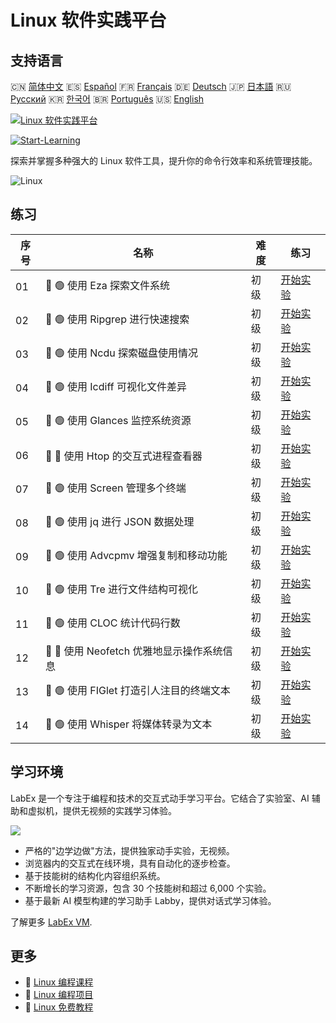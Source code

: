# Linux 软件实践平台

## 支持语言

🇨🇳 [简体中文](README_zh.md) 🇪🇸 [Español](README_es.md) 🇫🇷 [Français](README_fr.md) 🇩🇪 [Deutsch](README_de.md) 🇯🇵 [日本語](README_ja.md) 🇷🇺 [Русский](README_ru.md) 🇰🇷 [한국어](README_ko.md) 🇧🇷 [Português](README_pt.md) 🇺🇸 [English](README.md) 

[![Linux 软件实践平台](https://cover-creator.labex.io/linux-software-playgrounds.png?lang=zh)](https://labex.io/zh/courses/linux-software-playgrounds)

[![Start-Learning](https://img.shields.io/badge/Start-Learning-whitesmoke?style=for-the-badge)](https://labex.io/zh/courses/linux-software-playgrounds)

探索并掌握多种强大的 Linux 软件工具，提升你的命令行效率和系统管理技能。

![Linux](https://img.shields.io/badge/Linux-whitesmoke?style=for-the-badge&logo=linux)


## 练习

|   序号 | 名称                                       | 难度   | 练习                                                                                                                          |
|--------|--------------------------------------------|--------|-------------------------------------------------------------------------------------------------------------------------------|
|     01 | 📖 🟢 使用 Eza 探索文件系统                | 初级   | <a target='_blank' href='https://labex.io/zh/tutorials/linux-exploring-file-systems-with-eza-295948'>开始实验</a>             |
|     02 | 📖 🟢 使用 Ripgrep 进行快速搜索            | 初级   | <a target='_blank' href='https://labex.io/zh/tutorials/linux-fast-searching-with-ripgrep-384504'>开始实验</a>                 |
|     03 | 📖 🟢 使用 Ncdu 探索磁盘使用情况           | 初级   | <a target='_blank' href='https://labex.io/zh/tutorials/linux-explore-disk-usage-with-ncdu-296141'>开始实验</a>                |
|     04 | 📖 🟢 使用 Icdiff 可视化文件差异           | 初级   | <a target='_blank' href='https://labex.io/zh/tutorials/linux-visualize-file-differences-with-icdiff-272381'>开始实验</a>      |
|     05 | 📖 🟢 使用 Glances 监控系统资源            | 初级   | <a target='_blank' href='https://labex.io/zh/tutorials/linux-monitor-system-resources-with-glances-384503'>开始实验</a>       |
|     06 | 📖 🔵 使用 Htop 的交互式进程查看器         | 初级   | <a target='_blank' href='https://labex.io/zh/tutorials/linux-interactive-process-viewer-with-htop-271667'>开始实验</a>        |
|     07 | 📖 🟢 使用 Screen 管理多个终端             | 初级   | <a target='_blank' href='https://labex.io/zh/tutorials/linux-manage-multiple-terminals-with-screen-271827'>开始实验</a>       |
|     08 | 📖 🟢 使用 jq 进行 JSON 数据处理           | 初级   | <a target='_blank' href='https://labex.io/zh/tutorials/linux-json-data-processing-with-jq-279945'>开始实验</a>                |
|     09 | 📖 🟢 使用 Advcpmv 增强复制和移动功能      | 初级   | <a target='_blank' href='https://labex.io/zh/tutorials/linux-enhance-copying-and-moving-with-advcpmv-295937'>开始实验</a>     |
|     10 | 📖 🟢 使用 Tre 进行文件结构可视化          | 初级   | <a target='_blank' href='https://labex.io/zh/tutorials/linux-file-structure-visualization-with-tre-384505'>开始实验</a>       |
|     11 | 📖 🟢 使用 CLOC 统计代码行数               | 初级   | <a target='_blank' href='https://labex.io/zh/tutorials/linux-count-lines-of-code-with-cloc-273383'>开始实验</a>               |
|     12 | 📖 🔵 使用 Neofetch 优雅地显示操作系统信息 | 初级   | <a target='_blank' href='https://labex.io/zh/tutorials/linux-display-os-info-stylishly-with-neofetch-299825'>开始实验</a>     |
|     13 | 📖 🟢 使用 FIGlet 打造引人注目的终端文本   | 初级   | <a target='_blank' href='https://labex.io/zh/tutorials/linux-crafting-striking-terminal-text-with-figlet-272383'>开始实验</a> |
|     14 | 📖 🟢 使用 Whisper 将媒体转录为文本        | 初级   | <a target='_blank' href='https://labex.io/zh/tutorials/linux-transcribe-media-to-text-with-whisper-289658'>开始实验</a>       |

## 学习环境

LabEx 是一个专注于编程和技术的交互式动手学习平台。它结合了实验室、AI 辅助和虚拟机，提供无视频的实践学习体验。

![](https://tutorial-screenshot.getvm.io/images/vm-1725247253.png)

- 严格的"边学边做"方法，提供独家动手实验，无视频。
- 浏览器内的交互式在线环境，具有自动化的逐步检查。
- 基于技能树的结构化内容组织系统。
- 不断增长的学习资源，包含 30 个技能树和超过 6,000 个实验。
- 基于最新 AI 模型构建的学习助手 Labby，提供对话式学习体验。

了解更多 [LabEx VM](https://support.labex.io/using-labex/virtual-machine).

## 更多

- 🔗 [Linux 编程课程](https://github.com/labex-labs/awesome-programming-courses)
- 🔗 [Linux 编程项目](https://github.com/labex-labs/awesome-programming-projects)
- 🔗 [Linux 免费教程](https://github.com/labex-labs/linux-free-tutorials)

